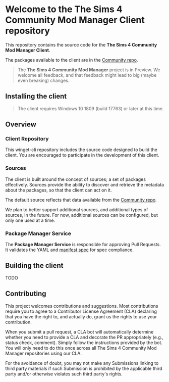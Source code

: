 # Welcome to the The Sims 4 Community Mod Manager Client repository

This repository contains the source code for the **The Sims 4 Community Mod Manager Client**.

The packages available to the client are in the [Community repo](https://github.com/NiklasZeroZero/simget-pkgs).

> The **The Sims 4 Community Mod Manager** project is in Preview. We welcome all feedback, and that feedback might lead to big (maybe even breaking) changes.

## Installing the client

> The client requires Windows 10 1809 (build 17763) or later at this time.

## Overview  

### Client Repository
This winget-cli repository includes the source code designed to build the client.  You are encouraged to participate in the development of this client.

### Sources
The client is built around the concept of sources; a set of packages effectively. Sources provide the ability to discover and retrieve the metadata about the packages, so that the client can act on it.

The default source reflects that data available from the [Community repo](https://github.com/NiklasZeroZero/simget-pkgs).

We plan to better support additional sources, and additional types of sources, in the future. For now, additional sources can be configured, but only one used at a time.

### Package Manager Service 
The **Package Manager Service** is responsible for approving Pull Requests.  It validates the YAML and [manifest spec](/doc/ManifestSpecv1.0.md) for spec compliance.

## Building the client

TODO

## Contributing

This project welcomes contributions and suggestions. Most contributions require you to agree to a Contributor License Agreement (CLA) declaring that you have the right to, and actually do, grant us the rights to use your contribution.

When you submit a pull request, a CLA bot will automatically determine whether you need to provide a CLA and decorate the PR appropriately (e.g., status check, comment). Simply follow the instructions provided by the bot. You will only need to do this once across all The Sims 4 Community Mod Manager repositories using our CLA.

For the avoidance of doubt, you may not make any Submissions linking to third party materials if such Submission is prohibited by the applicable third party and/or otherwise violates such third party's rights.
